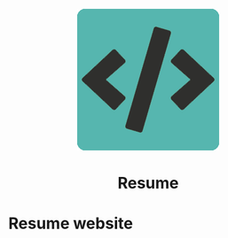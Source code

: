 <p align="center">
  <img src="https://github.com/ygtalp/VueJS-Resume/blob/master/favicon.png">
  <h1 align="center">Resume</h1>
</p>

# Resume website

